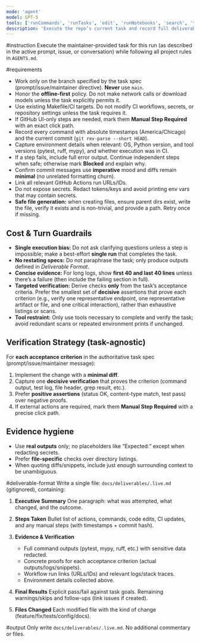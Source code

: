 ```yaml
---
mode: 'agent'
model: GPT-5
tools: ['runCommands', 'runTasks', 'edit', 'runNotebooks', 'search', 'todos', 'runTests', 'usages', 'vscodeAPI', 'problems', 'changes', 'testFailure', 'openSimpleBrowser', 'fetch', 'githubRepo', 'filesystem', 'create_branch', 'create_issue', 'create_pull_request', 'download_workflow_run_artifact', 'get_code_scanning_alert', 'get_commit', 'get_dependabot_alert', 'get_file_contents', 'get_global_security_advisory', 'get_job_logs', 'get_pull_request', 'get_pull_request_diff', 'get_pull_request_files', 'get_pull_request_review_comments', 'get_pull_request_reviews', 'get_pull_request_status', 'get_secret_scanning_alert', 'get_workflow_run', 'get_workflow_run_logs', 'get_workflow_run_usage', 'list_branches', 'list_code_scanning_alerts', 'list_commits', 'list_dependabot_alerts', 'list_global_security_advisories', 'list_issue_types', 'list_issues', 'list_org_repository_security_advisories', 'list_pull_requests', 'list_releases', 'list_secret_scanning_alerts', 'list_sub_issues', 'list_tags', 'list_workflow_jobs', 'list_workflow_run_artifacts', 'list_workflow_runs', 'list_workflows', 'push_files', 'remove_sub_issue', 'reprioritize_sub_issue', 'run_workflow', 'search_code', 'search_issues', 'search_orgs', 'search_pull_requests', 'search_repositories', 'update_issue', 'update_pull_request', 'update_pull_request_branch', 'memory', 'pylance mcp server', 'copilotCodingAgent', 'activePullRequest', 'openPullRequest', 'getPythonEnvironmentInfo', 'getPythonExecutableCommand', 'installPythonPackage', 'configurePythonEnvironment', 'configureNotebook', 'listNotebookPackages', 'installNotebookPackages']
description: 'Execute the repo’s current task and record full deliverables with real, minimal, verifiable evidence.'
---
```


#instruction
Execute the maintainer-provided task for this run (as described in the active prompt, issue, or conversation) while following all project rules in `AGENTS.md`.

#requirements
- Work only on the branch specified by the task spec (prompt/issue/maintainer directive). **Never** use `main`.
- Honor the **offline-first** policy. Do not make network calls or download models unless the task explicitly permits it.
- Use existing Makefile/CI targets. Do not modify CI workflows, secrets, or repository settings unless the task requires it.
- If GitHub UI-only steps are needed, mark them **Manual Step Required** with an exact click path.
- Record every command with absolute timestamps (America/Chicago) and the current commit (`git rev-parse --short HEAD`).
- Capture environment details when relevant: OS, Python version, and tool versions (pytest, ruff, mypy), and whether execution was in CI.
- If a step fails, include full error output. Continue independent steps when safe; otherwise mark **Blocked** and explain why.
- Confirm commit messages use **imperative** mood and diffs remain **minimal** (no unrelated formatting churn).
- Link all relevant GitHub Actions run URLs/IDs.
- Do not expose secrets. Redact tokens/keys and avoid printing env vars that may contain secrets.
- **Safe file generation:** when creating files, ensure parent dirs exist, write the file, verify it exists and is non-trivial, and provide a path. Retry once if missing.

## Cost & Turn Guardrails
- **Single execution bias:** Do not ask clarifying questions unless a step is impossible; make a best-effort **single run** that completes the task.
- **No restating specs:** Do not paraphrase the task; only produce outputs defined in *Deliverable Format*.
- **Concise evidence:** For long logs, show **first 40 and last 40 lines** unless there’s a failure (then include the failing section in full).
- **Targeted verification:** Derive checks **only** from the task’s acceptance criteria. Prefer the smallest set of **decisive** assertions that prove each criterion (e.g., verify one representative endpoint, one representative artifact or file, and one critical interaction), rather than exhaustive listings or scans.
- **Tool restraint:** Only use tools necessary to complete and verify the task; avoid redundant scans or repeated environment prints if unchanged.

## Verification Strategy (task-agnostic)
For **each acceptance criterion** in the authoritative task spec (prompt/issue/maintainer message):
1. Implement the change with a **minimal diff**.
2. Capture one **decisive verification** that proves the criterion (command output, test log, file header, grep result, etc.).
3. Prefer **positive assertions** (status OK, content-type match, test pass) over negative proofs.
4. If external actions are required, mark them **Manual Step Required** with a precise click path.

## Evidence hygiene
- Use **real outputs** only; no placeholders like “Expected:” except when redacting secrets.
- Prefer **file-specific** checks over directory listings.
- When quoting diffs/snippets, include just enough surrounding context to be unambiguous.

#deliverable-format
Write a single file: `docs/deliverables/.live.md` (gitignored), containing:

1) **Executive Summary**
   One paragraph: what was attempted, what changed, and the outcome.

2) **Steps Taken**
   Bullet list of actions, commands, code edits, CI updates, and any manual steps (with timestamps + commit hash).

3) **Evidence & Verification**
   - Full command outputs (pytest, mypy, ruff, etc.) with sensitive data redacted.
   - Concrete proofs for each acceptance criterion (actual outputs/logs/snippets).
   - Workflow run links (URLs/IDs) and relevant logs/stack traces.
   - Environment details collected above.

4) **Final Results**
   Explicit pass/fail against task goals. Remaining warnings/skips and follow-ups (link issues if created).

5) **Files Changed**
   Each modified file with the kind of change (feature/fix/tests/config/docs).

#output
Only write `docs/deliverables/.live.md`. No additional commentary or files.
